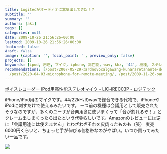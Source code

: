 ```yaml
---
title: Logitecがオーディオに本気出してきた！？
subtitle: ''
summary: ''
authors: [aki]
tags: []
categories: null
date: 2009-10-26 21:56:26+00:00
lastmod: 2009-10-26 21:56:26+00:00
featured: false
draft: false
image: {caption: '', focal_point: '', preview_only: false}
projects: []
keywords: [ipod, 用途, マイク, iphone, 高性能, wav, khz, '44', 機種, ステレオ]
recommendations: [/post/2007-05-29-zardnovocalgawang-kunararetanante-dot-dot-dot/,
  /post/2020-04-03-microphone-for-remote-meeting/, /post/2009-11-26-oan-kuoshou-qing-akaperaduo-zhong-lu-yin-notamenoji-cai/]
---
```

[ボイスレコーダー iPod用高性能ステレオマイク - LIC-iREC03P - ロジテック](http://www.logitec.co.jp/products/recadpt/licirec03/index.html)

iPhone/iPod用のマイクです。44/22kHzのwavで録音できる代物で、iPhoneやiPodに刺すだけで使えるみたいです。
一つ前の機種は会議用として販売されたそうなのですが、多くのユーザが音楽用途に使いまくって「音が割れるぞ！」とクレーム出しまくったら出たという代物らしいです。Amazonのレビューには逆に「会議用途には使えません」とわざわざそれを皮肉ったものも（笑）
実売6000円くらいと、ちょっと手が伸びる価格帯なのがやばい。いつか買ってみたい一品です。

![](https://images-na.ssl-images-amazon.com/images/I/41LH3I8OB7L.jpg)
